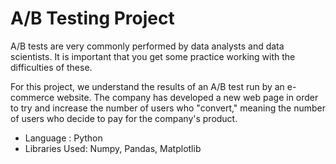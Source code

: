 # A/B Testing Project

A/B tests are very commonly performed by data analysts and data scientists. It is important that you get some practice working with the difficulties of these.

For this project, we understand the results of an A/B test run by an e-commerce website. The company has developed a new web page in order to try and increase the number of users who "convert," meaning the number of users who decide to pay for the company's product.

* Language : Python
* Libraries Used: Numpy, Pandas, Matplotlib
